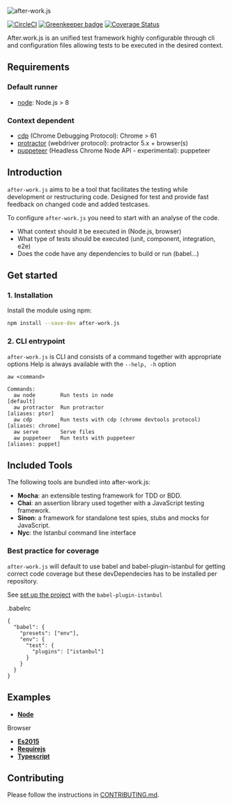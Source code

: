 ![after-work.js](aw.png)

[![CircleCI](https://circleci.com/gh/qlik-oss/after-work.js.svg?style=shield)](https://circleci.com/gh/qlik-oss/after-work.js)
[![Greenkeeper badge](https://badges.greenkeeper.io/qlik-oss/after-work.js.svg)](https://greenkeeper.io/)
[![Coverage Status](https://img.shields.io/coveralls/qlik-oss/after-work.js/master.svg)](https://coveralls.io/github/qlik-oss/after-work.js)

After.work.js is an unified test framework highly configurable through cli and configuration files allowing tests to be executed in the desired context.

## Requirements
### Default runner
* [node](https://nodejs.org): Node.js > 8
### Context dependent
* [cdp](https://github.com/cyrus-and/chrome-remote-interface) (Chrome Debugging Protocol): Chrome > 61
* [protractor](https://github.com/angular/protractor) (webdriver protocol): protractor 5.x + browser(s)
* [puppeteer](https://github.com/GoogleChrome/puppeteer) (Headless Chrome Node API - experimental): puppeteer

## Introduction
`after-work.js` aims to be a tool that facilitates the testing while development or restructuring code.
Designed for test and provide fast feedback on changed code and added testcases.

To configure `after-work.js` you need to start with an analyse of the code.
* What context should it be executed in (Node.js, browser)
* What type of tests should be executed (unit, component, integration, e2e)
* Does the code have any dependencies to build or run (babel...)

## Get started

### 1. Installation
Install the module using npm:
```sh
npm install --save-dev after-work.js
```

### 2. CLI entrypoint
`after-work.js` is CLI and consists of a command together with appropriate options
Help is always available with the `--help, -h` option
```
aw <command>

Commands:
  aw node        Run tests in node                                                         [default]
  aw protractor  Run protractor                                                      [aliases: ptor]
  aw cdp         Run tests with cdp (chrome devtools protocol)                     [aliases: chrome]
  aw serve       Serve files
  aw puppeteer   Run tests with puppeteer                                          [aliases: puppet]
```

## Included Tools
The following tools are bundled into after-work.js:
* **Mocha**: an extensible testing framework for TDD or BDD.
* **Chai**: an assertion library used together with a JavaScript testing framework.
* **Sinon**: a framework for standalone test spies, stubs and mocks for JavaScript.
* **Nyc**: the Istanbul command line interface

### Best practice for coverage
`after-work.js` will default to use babel and babel-plugin-istanbul for getting correct code coverage but these devDependecies has to be installed per repository. 

See [set up the project](https://github.com/istanbuljs/nyc#use-with-babel-plugin-istanbul-for-babel-support) with the `babel-plugin-istanbul`

.babelrc
```
{
  "babel": {
    "presets": ["env"],
    "env": {
      "test": {
        "plugins": ["istanbul"]
      }
    }
  }
}
```

## Examples
* [**Node**](./examples/node/README.md)

Browser
* [**Es2015**](./examples/es2015/README.md)
* [**Requirejs**](./examples/requirejs/README.md)
* [**Typescript**](./examples/typescript/README.md)

## Contributing

Please follow the instructions in [CONTRIBUTING.md](.github/CONTRIBUTING.md).
